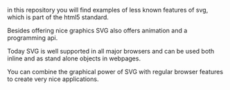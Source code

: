 in this repository you will find examples of less known features of svg, which is part of the html5 standard.

Besides offering nice graphics SVG also offers animation and a programming api.

Today SVG is well supported in all major browsers and can be used both inline and as stand alone objects in webpages.

You can combine the graphical power of SVG with regular browser features to create very nice applications.
